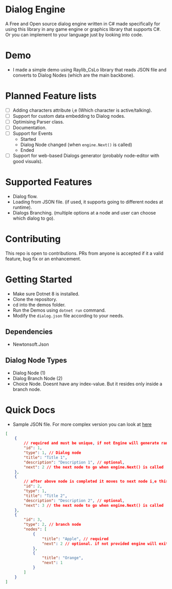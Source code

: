 # Dialog Engine
A Free and Open source dialog engine written in C# made specifically for using this library in any game engine or graphics library that supports C#.
Or you can implement to your language just by looking into code.

# Demo
- I made a simple demo using Raylib_CsLo library that reads JSON file and converts to Dialog Nodes (which are the main backbone).

# Planned Feature lists
- [ ] Adding characters attribute i,e (Which character is active/talking).
- [ ] Support for custom data embedding to Dialog nodes.
- [ ] Optimising Parser class.
- [ ] Documentation.
- [ ] Support for Events
	- Started
	- Dialog Node changed (when `engine.Next()` is called)
	- Ended
- [ ] Support for web-based Dialogs generator (probably node-editor with good visuals).

# Supported Features
- Dialog flow.
- Loading from JSON file. (if used, it supports going to different nodes at runtime).
- Dialogs Branching. (multiple options at a node and user can choose which dialog to go).

# Contributing
This repo is open to contributions. PRs from anyone is accepted if it a valid feature, bug fix or an enhancement.

# Getting Started
- Make sure Dotnet 8 is installed.
- Clone the repository.
- cd into the demos folder.
- Run the Demos using `dotnet run` command.
- Modify the `dialog.json` file according to your needs.

## Dependencies
- Newtonsoft.Json

## Dialog Node Types
- Dialog Node (1)
- Dialog Branch Node (2)
- Choice Node. Doesnt have any index-value. But it resides only inside a branch node.

# Quick Docs
- Sample JSON file. For more complex version you can look at [here](./DialogEngine.Demos/dialog.json)
```json
[
	{
		// required and must be unique, if not Engine will generate random number.
		"id": 1,
		"type": 1, // Dialog node
		"title": "Title 1",
		"description": "Description 1", // optional,
		"next": 2 // the next node to go when engine.Next() is called
	},
	{
		// after above node is completed it moves to next node i,e this node.
		"id": 2,
		"type": 1,
		"title": "Title 2",
		"description": "Description 2", // optional,
		"next": 3 // the next node to go when engine.Next() is called
	},
	{
		"id": 3,
		"type": 2, // branch node
		"nodes": [
			{
				"title": "Apple", // required
				"next": 2 // optional. if not provided engine will exit out. but here it goes back to node 2
			},
			{
				"title": "Orange",
				"next": 1
			}
		]
	}
]
```
